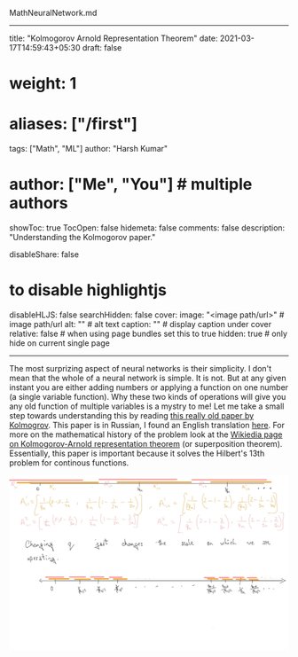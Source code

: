 MathNeuralNetwork.md

---
title: "Kolmogorov Arnold Representation Theorem"
date: 2021-03-17T14:59:43+05:30
draft: false

# weight: 1
# aliases: ["/first"]
tags: ["Math", "ML"]
author: "Harsh Kumar"
# author: ["Me", "You"] # multiple authors
showToc: true
TocOpen: false
hidemeta: false
comments: false
description: "Understanding the Kolmogorov paper."

disableShare: false
# to disable highlightjs
disableHLJS: false
searchHidden: false
cover:
    image: "<image path/url>" # image path/url
    alt: "<alt text>" # alt text
    caption: "<text>" # display caption under cover
    relative: false # when using page bundles set this to true
    hidden: true # only hide on current single page

---

The most surprizing aspect of neural networks is their simplicity. I don't mean that the whole of a neural network is simple. It is not. But at any given instant you are either adding numbers or applying a function on one number (a single variable function). Why these two kinds of operations will give you any old function of multiple variables is a mystry to me! Let me take a small step towards understanding this by reading [this really old paper by Kolmogrov](https://mathscinet.ams.org/mathscinet-getitem?mr=111809 "mathscinet link"). This paper is in Russian, I found an English translation [here](https://cs.uwaterloo.ca/~y328yu/classics/Kolmogorov57.pdf "This is the best link I found"). For more on the mathematical history of the problem look at the [Wikiedia page on Kolmogorov-Arnold representation theorem](https://en.wikipedia.org/wiki/Kolmogorov%E2%80%93Arnold_representation_theorem) (or superposition theorem). Essentially, this paper is important because it solves the Hilbert's 13th problem for continous functions.



![The weird sets](/static/KolmogorovRepresentationTheoremset.jpg#center)
